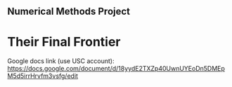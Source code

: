 ## Numerical Methods Project
# Their Final Frontier

Google docs link (use USC account):
https://docs.google.com/document/d/18yydE2TXZp40UwnUYEoDn5DMEpM5d5irrHrvfm3vsfg/edit
